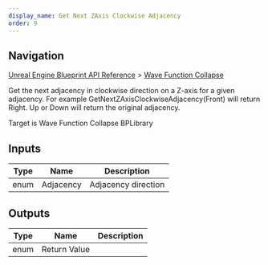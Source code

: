 ```yaml
---
display_name: Get Next ZAxis Clockwise Adjacency
order: 9
---
```

## Navigation

[Unreal Engine Blueprint API Reference](https://dev.epicgames.com/documentation/en-us/unreal-engine/BlueprintAPI) > [Wave Function Collapse](https://dev.epicgames.com/documentation/en-us/unreal-engine/BlueprintAPI/WaveFunctionCollapse)

Get the next adjacency in clockwise direction on a Z-axis for a given adjacency.
For example GetNextZAxisClockwiseAdjacency(Front) will return Right.
Up or Down will return the original adjacency.

Target is Wave Function Collapse BPLibrary

## Inputs

| Type | Name | Description |
| --- | --- | --- |
| enum | Adjacency | Adjacency direction |

## Outputs

| Type | Name | Description |
| --- | --- | --- |
| enum | Return Value |  |

